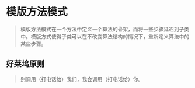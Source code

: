 # 模版方法模式

> 模版方法模式在一个方法中定义一个算法的骨架，而将一些步骤延迟到子类中。模版方式使得子类可以在不改变算法结构的情况下，重新定义算法中的某些步骤。

## 好莱坞原则

> 别调用（打电话给）我们，我会调用（打电话给）你。
